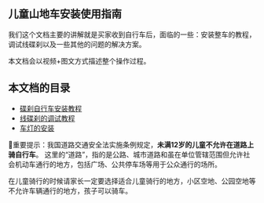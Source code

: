 ## 儿童山地车安装使用指南
我们这个文档主要的讲解就是买家收到自行车后，面临的一些：安装整车的教程，调试线碟刹以及一些其他的问题的解决方案。

本文档会以视频+图文方式描述整个操作过程。

## 本文档的目录

 - [碟刹自行车安装教程](/help/anzhuang.md)
 - [线碟刹的调试教程](/help/xiandiesha.md)
 - [车灯的安装](/help/dadeng.md)

🔞重要提示：我国道路交通安全法实施条例规定，**未满12岁的儿童不允许在道路上骑自行车**。 这里的“道路”，指的是公路、城市道路和虽在单位管辖范围但允许社会机动车通行的地方，包括广场、公共停车场等用于公众通行的场所。

在儿童骑行的时候请家长一定要选择适合儿童骑行的地方，小区空地、公园空地等不允许车辆通行的地方，孩子可以骑车。